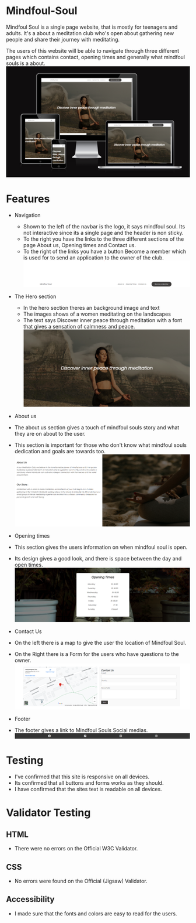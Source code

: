 # Mindfoul-Soul
Mindfoul Soul is a single page website, that is mostly for teenagers and adults. It's a about a meditation club who's open about gathering new people and share their journey with meditating.

The users of this website will be able to navigate through three different pages which contains contact, opening times and generally what mindfoul souls is a about.
![Image of the am i responsive](https://github.com/Hazarsoysuren/Mindfoul-Soul/blob/main/assets/images/responsiveimg.png?raw=true)

# Features
- Navigation
  - Shown to the left of the navbar is the logo, it says mindfoul soul. Its not interactive since its a single page and the header is non sticky.
  - To the right you have the links to the three different sections of the page About us, Opening times and Contact us.
  - To the right of the links you have a button Become a member which is used for to send an application to the owner of the club.
  ![Image of the navbar](https://github.com/Hazarsoysuren/Mindfoul-Soul/blob/main/assets/images/navbar.png?raw=true)


- The Hero section
  - In the hero section theres an background image and text
  - The images shows of a women meditating on the landscapes 
  - The text says Discover inner peace through meditation with a font that gives a sensation of calmness and peace.
  ![Image of the hero](https://github.com/Hazarsoysuren/Mindfoul-Soul/blob/main/assets/images/hero.png?raw=true)


- About us
 - The about us section gives a touch of mindfoul souls story and what they are on about to the user.
 - This section is important for those who don't know what mindfoul souls dedication and goals are towards too.
 ![Image of the about us](https://github.com/Hazarsoysuren/Mindfoul-Soul/blob/main/assets/images/aboutus.png?raw=true)


- Opening times
 - This section gives the users information on when mindfoul soul is open.
 - Its design gives a good look, and there is space between the day and open times.
 ![Image of the opening times](https://github.com/Hazarsoysuren/Mindfoul-Soul/blob/main/assets/images/opentimes.png?raw=true)


- Contact Us
 - On the left there is a map to give the user the location of Mindfoul Soul.
 - On the Right there is a Form for the users who have questions to the owner.
 ![Image of the contact us](https://github.com/Hazarsoysuren/Mindfoul-Soul/blob/main/assets/images/contact-us.png?raw=true)


- Footer
 - The footer gives a link to Mindfoul Souls Social medias. 
 ![Image of the footer](https://github.com/Hazarsoysuren/Mindfoul-Soul/blob/main/assets/images/footer.png?raw=true)

# Testing
- I've confirmed that this site is responsive on all devices.
- Its confirmed that all buttons and forms works as they should.
- I have confirmed that the sites text is readable on all devices.

# Validator Testing
## HTML
 - There were no errors on the Official W3C Validator.
## CSS
 - No errors were found on the Official (Jigsaw) Validator.
## Accessibility
 - I made sure that the fonts and colors are easy to read for the users.